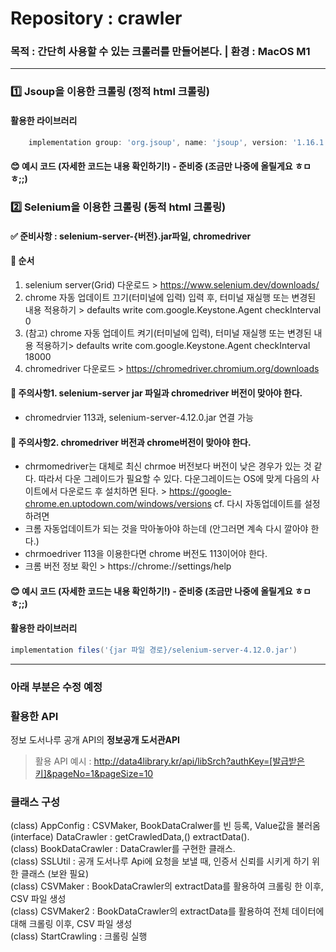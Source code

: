 # Repository : crawler
### 목적 : 간단히 사용할 수 있는 크롤러를 만들어본다. | 환경 : MacOS M1
---
### 1️⃣ Jsoup을 이용한 크롤링 (정적 html 크롤링)
#### 활용한 라이브러리
```groovy
    implementation group: 'org.jsoup', name: 'jsoup', version: '1.16.1'
```
#### 😊 예시 코드 (자세한 코드는 내용 확인하기!) - 준비중 (조금만 나중에 올릴게요 ㅎㅁㅎ;;)

### 2️⃣ Selenium을 이용한 크롤링 (동적 html 크롤링)

#### ✅ 준비사항 : selenium-server-{버전}.jar파일, chromedriver
#### 📝 순서
1. selenium server(Grid) 다운로드 > https://www.selenium.dev/downloads/
2. chrome 자동 업데이트 끄기(터미널에 입력) 입력 후, 터미널 재실행 또는 변경된 내용 적용하기 > defaults write com.google.Keystone.Agent checkInterval 0
3. (참고) chrome 자동 업데이트 켜기(터미널에 입력), 터미널 재실행 또는 변경된 내용 적용하기> defaults write com.google.Keystone.Agent checkInterval 18000
4. chromedriver 다운로드 > https://chromedriver.chromium.org/downloads

#### 📌 주의사항1. selenium-server jar 파일과 chromedriver 버전이 맞아야 한다.
- chromedrvier 113과, selenium-server-4.12.0.jar 연결 가능
  <br>
#### 📌 주의사항2. chromedriver 버전과 chrome버전이 맞아야 한다.
- chrmomedriver는 대체로 최신 chrmoe 버전보다 버전이 낮은 경우가 있는 것 같다. 따라서 다운 그레이드가 필요할 수 있다.
  다운그레이드는 OS에 맞게 다음의 사이트에서 다운로드 후 설치하면 된다. > https://google-chrome.en.uptodown.com/windows/versions
  cf. 다시 자동업데이트를 설정하려면 
- 크롬 자동업데이트가 되는 것을 막아놓아야 하는데 (안그러면 계속 다시 깔아야 한다.) 
- chrmoedriver 113을 이용한다면 chrome 버전도 113이어야 한다.
- 크롬 버전 정보 확인 > https://chrome://settings/help


#### 😊 예시 코드 (자세한 코드는 내용 확인하기!) - 준비중 (조금만 나중에 올릴게요 ㅎㅁㅎ;;)





#### 활용한 라이브러리
```groovy
implementation files('{jar 파일 경로}/selenium-server-4.12.0.jar')
 ```

--- 
### 아래 부분은 수정 예정
### 활용한 API
정보 도서나루 공개 API의 **정보공개 도서관API**<br>  
> 활용 API 예시 : http://data4library.kr/api/libSrch?authKey=[발급받은키]&pageNo=1&pageSize=10<br>  

<h3>클래스 구성</h3>
(class) AppConfig : CSVMaker, BookDataCralwer를 빈 등록, Value값을 불러옴  <br>
(interface) DataCrawler : getCrawledData,() extractData(). <br>  
(class) BookDataCrawler : DataCrawler를 구현한 클래스. <br>  
(class) SSLUtil : 공개 도서나루 Api에 요청을 보낼 때, 인증서 신뢰를 시키게 하기 위한 클래스 (보완 필요)  <br>  
(class) CSVMaker : BookDataCrawler의 extractData를 활용하여 크롤링 한 이후, CSV 파일 생성  <br>  
(class) CSVMaker2 : BookDataCrawler의 extractData를 활용하여 전체 데이터에 대해 크롤링 이후, CSV 파일 생성  <br>  
(class) StartCrawling : 크롤링 실행 <br>
